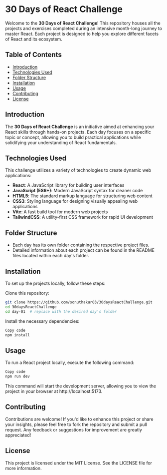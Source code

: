 # 30 Days of React Challenge

Welcome to the **30 Days of React Challenge**! This repository houses all the projects and exercises completed during an intensive month-long journey to master React. Each project is designed to help you explore different facets of React and its ecosystem.

## Table of Contents

- [Introduction](#introduction)
- [Technologies Used](#technologies-used)
- [Folder Structure](#folder-structure)
- [Installation](#installation)
- [Usage](#usage)
- [Contributing](#contributing)
- [License](#license)

## Introduction

The **30 Days of React Challenge** is an initiative aimed at enhancing your React skills through hands-on projects. Each day focuses on a specific topic or concept, allowing you to build practical applications while solidifying your understanding of React fundamentals.

## Technologies Used

This challenge utilizes a variety of technologies to create dynamic web applications:

- **React**: A JavaScript library for building user interfaces
- **JavaScript (ES6+)**: Modern JavaScript syntax for cleaner code
- **HTML5**: The standard markup language for structuring web content
- **CSS3**: Styling language for designing visually appealing web applications
- **Vite**: A fast build tool for modern web projects
- **TailwindCSS**: A utility-first CSS framework for rapid UI development

## Folder Structure

- Each day has its own folder containing the respective project files.
- Detailed information about each project can be found in the README files located within each day's folder.

## Installation

To set up the projects locally, follow these steps:

Clone this repository:
```bash
git clone https://github.com/sonuthakur03/30daysReactChallenge.git
cd 30daysReactChallenge
cd day-01  # replace with the desired day's folder
```
Install the necessary dependencies:
    
```bash
Copy code
npm install
```

## Usage
To run a React project locally, execute the following command:

```bash
Copy code
npm run dev
```
This command will start the development server, allowing you to view the project in your browser at http://localhost:5173.

## Contributing
Contributions are welcome! If you'd like to enhance this project or share your insights, please feel free to fork the repository and submit a pull request. Any feedback or suggestions for improvement are greatly appreciated!

## License
This project is licensed under the MIT License. See the LICENSE file for more information.